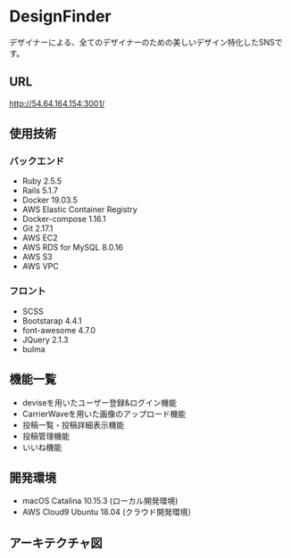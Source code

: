 # DesignFinder 
デザイナーによる、全てのデザイナーのための美しいデザイン特化したSNSです。

## URL 
http://54.64.164.154:3001/

## 使用技術

### バックエンド

* Ruby 2.5.5
* Rails 5.1.7
* Docker 19.03.5
* AWS Elastic Container Registry
* Docker-compose 1.16.1
* Git 2.17.1
* AWS EC2
* AWS RDS for MySQL 8.0.16
* AWS S3
* AWS VPC


### フロント
* SCSS
* Bootstarap 4.4.1
* font-awesome 4.7.0
* JQuery 2.1.3
* bulma 


## 機能一覧

* deviseを用いたユーザー登録&ログイン機能
* CarrierWaveを用いた画像のアップロード機能
* 投稿一覧・投稿詳細表示機能
* 投稿管理機能
* いいね機能


## 開発環境
* macOS Catalina 10.15.3 (ローカル開発環境)
* AWS Cloud9 Ubuntu 18.04 (クラウド開発環境）

## アーキテクチャ図
